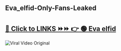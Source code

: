 
 ## Eva_elfid-Only-Fans-Leaked

# <h2><a href="https://clipsfans.com/Eva_elfid&ref=git">🔗 Click to LINKS ⏩⏩ 👉 🟢 Eva elfid </a></h2>

<a href="https://clipsfans.com/Eva_elfid&ref=git" rel="nofollow" data-target="animated-image.originalLink"><img src="https://i.ibb.co.com/xMMVF88/686577567.gif" alt="Viral Video Original" style="max-width: 100%; display: inline-block;" data-target="animated-image.originalImage"></a>
